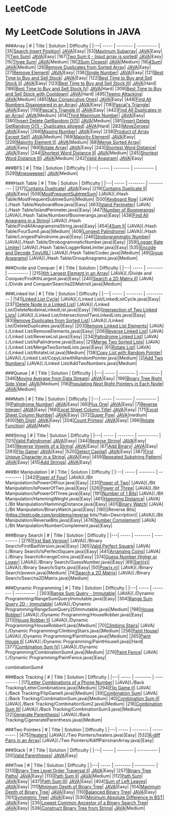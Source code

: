 # LeetCode

My LeetCode Solutions in JAVA
========

###Array
| # | Title | Solution | Difficulty |
|---| ----- | -------- | ---------- |
|35|[Search Insert Position](https://leetcode.com/problems/search-insert-position/)| [JAVA](./Array/SearchInsertPosition.java)|Easy|
|53|[Maximum Subarray](https://leetcode.com/problems/maximum-subarray/)| [JAVA](./Array/MaximumSubarray.java)|Easy|
|1|[Two Sum](https://leetcode.com/problems/two-sum/)| [JAVA](./Array/TwoSum.java)|Easy|
|167|[Two Sum II - Input array is sorted](https://leetcode.com/problems/two-sum-ii-input-array-is-sorted/)| [JAVA](./Array/TwoSumII.java)|Easy|
|15|[Three Sum](https://leetcode.com/problems/3sum/)| [JAVA](./Array/ThreeSum.java)|Medium|
|16|[3Sum Closest](https://leetcode.com/problems/3sum-closest/?tab=Description)| [JAVA](./Array/ThreeSumClosest.java)|Medium|
|18|[4Sum](https://leetcode.com/problems/4sum/)| [JAVA](./Array/FourSum.java)|Medium|
|26|[Remove Duplicates from Sorted Array](https://leetcode.com/problems/remove-duplicates-from-sorted-array/)| [JAVA](./Array/RemoveDuplicatesfromSortedArray.java)|Easy|
|27|[Remove Element](https://leetcode.com/problems/remove-element/)| [JAVA](./Array/RemoveElement.java)|Easy|
|136|[Single Number](https://leetcode.com/problems/single-number/)| [JAVA](./Array/SingleNumber.java)|Easy|
|121|[Best Time to Buy and Sell Stock](https://leetcode.com/problems/best-time-to-buy-and-sell-stock/?tab=Description)| [JAVA](./Array/BestTimetoBuyandSellStock.java)|Easy|
|122|[Best Time to Buy and Sell Stock II](https://leetcode.com/problems/best-time-to-buy-and-sell-stock-ii/?tab=Description)| [JAVA](./Array/BestTimetoBuyandSellStockII.java)|Easy|
|123|[Best Time to Buy and Sell Stock III](https://leetcode.com/problems/best-time-to-buy-and-sell-stock-iii/?tab=Description)| [JAVA](./Array/BestTimetoBuyandSellStockIII.java)|Hard|
|188|[Best Time to Buy and Sell Stock IV](https://leetcode.com/problems/best-time-to-buy-and-sell-stock-iv/?tab=Description)| [JAVA](./Array/BestTimetoBuyandSellStockIV.java)|Hard|
|309|[Best Time to Buy and Sell Stock with Cooldown](https://leetcode.com/problems/best-time-to-buy-and-sell-stock-with-cooldown/)| [JAVA](./Array/BestTimetoBuyandSellStockwithCooldown.java)|Hard|
|495|[Teemo Attacking](https://leetcode.com/problems/teemo-attacking/)| [JAVA](./Array/TeemoAttacking.java)|Medium|
|485|[Max Consecutive Ones](https://leetcode.com/problems/max-consecutive-ones/)| [JAVA](./Array/MaxConsecutiveOnes.java)|Easy|
|448|[Find All Numbers Disappeared in an Array](https://leetcode.com/problems/find-all-numbers-disappeared-in-an-array/)| [JAVA](./Array/FindAllNumbersDisappearedinanArray.java)|Easy|
|118|[Pascal's Triangle](https://leetcode.com/problems/pascals-triangle/)| [JAVA](./Array/PascalsTriangle.java)|Easy|
|119|[Pascal's Triangle II](https://leetcode.com/problems/pascals-triangle-ii/)| [JAVA](./Array/PascalsTriangleII.java)|Easy|
|442|[Find All Duplicates in an Array](https://leetcode.com/problems/find-all-duplicates-in-an-array/)| [JAVA](./Array/FindAllDuplicatesinanArray.java)|Medium|
|414|[Third Maximum Number](https://leetcode.com/problems/third-maximum-number/)| [JAVA](./Array/ThirdMaximumNumber.java)|Easy|
|380|[Insert Delete GetRandom O(1)](https://leetcode.com/problems/insert-delete-getrandom-o1/)| [JAVA](./Array/RandomizedSet.java)|Medium|
|381|[Insert Delete GetRandom O(1) - Duplicates allowed](https://leetcode.com/problems/insert-delete-getrandom-o1-duplicates-allowed/)| [JAVA](./Array/RandomizedCollection.java)|Hard|
|283|[MoveZeroes](https://leetcode.com/problems/move-zeroes/)| [JAVA](./Array/MoveZeroes.java)|Easy|
|268|[Missing Number](https://leetcode.com/problems/missing-number/)| [JAVA](./Array/MissingNumber.java)|Easy|
|238|[Product of Array Except Self](https://leetcode.com/problems/product-of-array-except-self/)| [JAVA](./Array/ProductofArrayExceptSelf.java)|Medium|
|169|[Majority Element](https://leetcode.com/problems/majority-element/)| [JAVA](./Array/MajorityElement.java)|Easy|
|229|[Majority Element II](https://leetcode.com/problems/majority-element-ii/)| [JAVA](./Array/MajorityElement2.java)|Medium|
|88|[Merge Sorted Array](https://leetcode.com/problems/merge-sorted-array/)| [JAVA](./Array/MergeSortedArray.java)|Easy|
|189|[Rotate Array](https://leetcode.com/problems/rotate-array/)| [JAVA](./Array/RotateArray.java)|Easy|
|243|[Shortest Word Distance](https://leetcode.com/problems/shortest-word-distance/?tab=Description/)| [JAVA](./Array/ShortestWordDistance.java)|Easy|
|244|[Shortest Word Distance II](https://leetcode.com/problems/shortest-word-distance-ii/?tab=Description)| [JAVA](./Array/ShortestWordDistanceII.java)|Medium|
|245|[Shortest Word Distance III](https://leetcode.com/problems/shortest-word-distance-iii/?tab=Description)| [JAVA](./Array/ShortestWordDistanceIII.java)|Medium|
|242|[Valid Anagram](https://leetcode.com/problems/valid-anagram/?tab=Description)| [JAVA](./Array/ValidAnagram.java)|Easy|

###BFS
| # | Title | Solution | Difficulty |
|---| ----- | -------- | ---------- |
|529|[Minesweeper](https://leetcode.com/problems/minesweeper/?tab=Description)| [JAVA](./BFS/Minesweeper.java)|Medium|

###Hash Table
| # | Title | Solution | Difficulty |
|---| ----- | -------- | ---------- |
|217|[Contains Duplicate](https://leetcode.com/problems/contains-duplicate-ii/?tab=Description)| [JAVA](./Array/ContainsDuplicate.java)|Easy|
|219|[Contains Duplicate II](https://leetcode.com/problems/contains-duplicate-ii/)| [JAVA](./Array/ContainsDuplicateII.java)|Easy|
|508|[MostFrequentSubtreeSum](https://leetcode.com/problems/most-frequent-subtree-sum/)| [JAVA](./Hash Table/MostFrequentSubtreeSum)|Medium|
|500|[Keyboard Row](https://leetcode.com/problems/keyboard-row/)| [JAVA](./Hash Table/KeyboardRow.java)|Easy|
|463|[Island Perimeter](https://leetcode.com/problems/island-perimeter/)| [JAVA](./Hash Table/IslandPerimeter.java)|Easy|
|447|[Number of Boomerangs](https://leetcode.com/problems/number-of-boomerangs/)| [JAVA](./Hash Table/NumberofBoomerangs.java)|Easy|
|438|[Find All Anagrams in a String](https://leetcode.com/problems/find-all-anagrams-in-a-string/)| [JAVA](./Hash Table/FindAllAnagramsinaString.java)|Easy|
|454|[4Sum II](https://leetcode.com/problems/4sum-ii/?tab=Description)| [JAVA](./Hash Table/FourSumII.java)|Medium|
|409|[Longest Palindrome](https://leetcode.com/problems/longest-palindrome/?tab=Description)| [JAVA](./Hash Table/LongestPalindrome.java)|Easy|
|246|[Strobogrammatic Number](https://leetcode.com/problems/strobogrammatic-number/?tab=Description)| [JAVA](./Hash Table/StrobogrammaticNumber.java)|Easy|
|359|[Logger Rate Limiter](https://leetcode.com/problems/logger-rate-limiter/?tab=Description)| [JAVA](./Hash Table/LoggerRateLimiter.java)|Easy|
|535|[Encode and Decode TinyURL](https://leetcode.com/problems/encode-and-decode-tinyurl/?tab=Description)| [JAVA](./Hash Table/Codec.java)|Medium|
|49|[Group Anagrams](https://leetcode.com/problems/anagrams/?tab=Description)| [JAVA](./Hash Table/GroupAnagrams.java)|Medium|


###Divide and Conquer
| # | Title | Solution | Difficulty |
|---| ----- | -------- | ---------- |
|215|[Kth Largest Element in an Array](https://leetcode.com/problems/kth-largest-element-in-an-array/?tab=Description)| [JAVA](./Divide and Conquer/FindKthLargest.java)|Easy|
|240|[Search a 2D Matrix II](https://leetcode.com/problems/search-a-2D-matrix-ii/?tab=Description)| [JAVA](./Divide and Conquer/Searcha2DMatrixII.java)|Medium|


###Linked list
| # | Title | Solution | Difficulty |
|---| ----- | -------- | ---------- |
|141|[Linked List Cycle](https://leetcode.com/problems/linked-list-cycle/)| [JAVA](./Linked List/LinkedListCycle.java)|Easy|
|237|[Delete Node in a Linked List](https://leetcode.com/problems/delete-node-in-a-linked-list/)| [JAVA](./Linked List/DeleteNodeinaLinkedList.java)|Easy|
|160|[Intersection of Two Linked Lists](https://leetcode.com/problems/intersection-of-two-linked-lists/)| [JAVA](./Linked List/IntersectionofTwoLinkedLists.java)|Easy|
|83|[Remove Duplicates from Sorted List](https://leetcode.com/problems/remove-duplicates-from-sorted-list/)| [JAVA](./Linked List/DeleteDuplicates.java)|Easy|
|203|[Remove Linked List Elements](https://leetcode.com/problems/remove-linked-list-elements/)| [JAVA](./Linked List/RemoveElements.java)|Easy|
|206|[Reverse Linked List](https://leetcode.com/problems/reverse-linked-list/)| [JAVA](./Linked List/ReverseList.java)|Easy|
|234|[Palindrome Linked List](https://leetcode.com/problems/palindrome-linked-list/)| [JAVA](./Linked List/IsPalindrome.java)|Easy|
|21|[Merge Two Sorted Lists](https://leetcode.com/problems/merge-two-sorted-lists/)| [JAVA](./Linked List/MergeTwoSortedLists.java)|Easy|
|61|[Rotate List](https://leetcode.com/problems/rotate-list/)| [JAVA](./Linked List/RotateList.java)|Medium|
|138|[Copy List with Random Pointer](https://leetcode.com/problems/copy-list-with-random-pointer/)| [JAVA](./Linked List/CopyListwithRandomPointer.java)|Medium|
|2|[Add Two Numbers](https://leetcode.com/problems/add-two-numbers/)| [JAVA](./Linked List/AddTwoNumbers.java)|Medium|


###Queue
| # | Title | Solution | Difficulty |
|---| ----- | -------- | ---------- |
|346|[Moving Average from Data Stream](https://leetcode.com/problems/moving-average-from-data-stream/?tab=Description)| [JAVA](./Queue/MovingAverage.java)|Easy|
|199|[Binary Tree Right Side View](https://leetcode.com/problems/binary-tree-right-side-view/?tab=Description)| [JAVA](./Queue/BinaryTreeRightSideView.java)|Medium|
|116|[Populating Next Right Pointers in Each Node](https://leetcode.com/problems/populating-next-right-pointers-in-each-node/?tab=Description)| [JAVA](./Queue/PopulatingNextRightPointersinEachNode.java)|Medium|


###Math
| # | Title | Solution | Difficulty |
|---| ----- | -------- | ---------- |
|9|[Palindrome Number](https://leetcode.com/problems/palindrome-number/)| [JAVA](./Math/IsPalindrome.java)|Easy|
|66|[Plus One](https://leetcode.com/problems/plus-one/)| [JAVA](./Math/PlusOne.java)|Easy|
|7|[Reverse Integer](https://leetcode.com/problems/reverse-integer/)| [JAVA](./Math/ReverseInteger.java)|Easy|
|168|[Excel Sheet Column Title](https://leetcode.com/problems/excel-sheet-column-title/)| [JAVA](./Math/ExcelSheetColumnTitle.java)|Easy|
|171|[Excel Sheet Column Number](https://leetcode.com/problems/excel-sheet-column-number/)| [JAVA](./Math/ExcelSheetColumnNumber.java)|Easy|
|372|[Super Pow](https://leetcode.com/problems/super-pow/)| [JAVA](./Math/SuperPow.java)|medium|
|400|[Nth Digit](https://leetcode.com/problems/nth-digit/?tab=Description)| [JAVA](./Math/NthDigit.java)|Easy|
|204|[Count Primes](https://leetcode.com/problems/count-primes/?tab=Description)| [JAVA](./Math/CountPrimes.java)|Easy|
|396|[Rotate Function](https://leetcode.com/problems/rotate-function/?tab=Description)| [JAVA](./Math/RotateFunction.java)|Math|




###String
| # | Title | Solution | Difficulty |
|---| ----- | -------- | ---------- |
|125|[Valid Palindrome](https://leetcode.com/problems/valid-palindrome/)| [JAVA](./String/ValidPalindrome.java)|Easy|
|344|[Reverse String](https://leetcode.com/problems/reverse-string/)| [JAVA](./String/ReverseString.java)|Easy|
|345|[Reverse Vowels of a String](https://leetcode.com/problems/reverse-vowels-of-a-string/)| [JAVA](./String/ReverseVowelsofaString.java)|Easy|
|67|[Add Binary](https://leetcode.com/problems/add-binary/)| [JAVA](./String/AddBinary.java)|Easy|
|293|[Flip Game](https://leetcode.com/problems/flip-game/)| [JAVA](./String/FlipGame.java)|Easy|
|520|[Detect Capital](https://leetcode.com/problems/detect-capital/)| [JAVA](./String/DetectCapital.java)|Easy|
|387|[First Unique Character in a String](https://leetcode.com/problems/first-unique-character-in-a-string/?tab=Description)| [JAVA](./String/FirstUniqChar.java)|Easy|
|459|[Repeated Substring Pattern](https://leetcode.com/problems/first-unique-character-in-a-string/?tab=Description)| [JAVA](./String/RepeatedSubstringPattern.java)|Easy|
|415|[Add Strings](https://leetcode.com/problems/add-strings/?tab=Description)| [JAVA](./String/AddStrings.java)|Easy|




###Bit Manipulation
| # | Title | Solution | Difficulty |
|---| ----- | -------- | ---------- |
|342|[Power of Four](https://leetcode.com/problems/power-of-four/?tab=Description)| [JAVA](./Bit Manipulation/IsPowerOfFour.java)|Easy|
|231|[Power of Two](https://leetcode.com/problems/power-of-two/?tab=Description)| [JAVA](./Bit Manipulation/IsPowerOfTwo.java)|Easy|
|326|[Power of Three](https://leetcode.com/problems/power-of-three/?tab=Description)| [JAVA](./Bit Manipulation/IsPowerOfThree.java)|Easy|
|191|[Number of 1 Bits](https://leetcode.com/problems/number-of-1-bits/?tab=Description)| [JAVA](./Bit Manipulation/HammingWeight.java)|Easy|
|461|[Hamming Distance](https://leetcode.com/problems/hamming-distance/?tab=Description)| [JAVA](./Bit Manipulation/HammingDistance.java)|Easy|
|401|[Binary Watch](https://leetcode.com/problems/binary-watch/?tab=Description)| [JAVA](./Bit Manipulation/BinaryWatch.java)|Easy|
|190|[Reverse Bits](https://leetcode.com/problems/reverse bits/?tab=Description)| [JAVA](./Bit Manipulation/ReverseBits.java)|Easy|
|476|[Number Complement](https://leetcode.com/problems/number-complement/?tab=Description)| [JAVA](./Bit Manipulation/NumberComplement.java)|Easy|


###Binary Search
| # | Title | Solution | Difficulty |
|---| ----- | -------- | ---------- |
|278|[First Bad Version](https://leetcode.com/problems/first-bad-version/)| [JAVA](./Binary Search/FirstBadVersion.java)|Easy|
|365|[Valid Perfect Square](https://leetcode.com/problems/valid-perfect-square/?tab=Description)| [JAVA](./Binary Search/IsPerfectSquare.java)|Easy|
|441|[Arranging Coins](https://leetcode.com/problems/arranging-coins/?tab=Description)| [JAVA](./Binary Search/ArrangeCoins.java)|Easy|
|374|[Guess Number Higher or Lower](https://leetcode.com/problems/guess-number-higher-or-lower/)| [JAVA](./Binary Search/GuessNumber.java)|Easy|
|69|[Sqrt(x)](https://leetcode.com/problems/sqrtx/)| [JAVA](./Binary Search/Sqrtx.java)|Easy|
|50|[Pow(x,n)](https://leetcode.com/problems/powx-n/)| [JAVA](./Binary Search/powxn.java)|Medium|
|74|[Search a 2D Matrix](https://leetcode.com/problems/search-a-2d-matrix/)| [JAVA](./Binary Search/Searcha2DMatrix.java)|Medium|

###Dynamic Programming
| # | Title | Solution | Difficulty |
|---| ----- | -------- | ---------- |
|303|[Range Sum Query - Immutable](https://leetcode.com/problems/range-sum-query-immutable/?tab=Description)| [JAVA](./Dynamic Programming/RangeSumQueryImmutable.java)|Easy|
|304|[Range Sum Query 2D - Immutable](https://leetcode.com/problems/range-sum-query-2d-immutable/?tab=Description)| [JAVA](./Dynamic Programming/RangeSumQuery2DImmutable.java)|Medium|
|198|[House Robber](https://leetcode.com/problems/house-robber/?tab=Descriptionn)| [JAVA](./Dynamic Programming/HouseRobber.java)|Easy|
|213|[House Robber II](https://leetcode.com/problems/house-robber-ii/?tab=Descriptionn)| [JAVA](./Dynamic Programming/HouseRobberII.java)|Medium|
|70|[Climbing Stairs](https://leetcode.com/problems/climbing-stairs/?tab=Description)| [JAVA](./Dynamic Programming/ClimbingStairs.java)|Medium|
|256|[Paint House](https://leetcode.com/problems/paint-house/?tab=Description)| [JAVA](./Dynamic Programming/PaintHouse.java)|Medium|
|265|[Paint House II](https://leetcode.com/problems/paint-house-ii/?tab=Description)| [JAVA](./Dynamic Programming/PaintHouseII.java)|Hard|
|377|[Combination Sum IV](https://leetcode.com/problems/combination-sum-iv/?tab=Description)| [JAVA](./Dynamic Programming/CombinationSum4.java)|Medium|
|276|[Paint Fence](https://leetcode.com/problems/paint-fence/?tab=Description)| [JAVA](./Dynamic Programming/PaintFence.java)|Easy|

combinationSum4

###Back Tracking
| # | Title | Solution | Difficulty |
|---| ----- | -------- | ---------- |
|17|[Letter Combinations of a Phone Number](https://leetcode.com/problems/letter-combinations-of-a-phone-number/)| [JAVA](./Back Tracking/LetterCombinations.java)|Medium|
|294|[Flip Game II](https://leetcode.com/problems/flip-game-ii/)| [JAVA](./Back Tracking/FlipGameII.java)|Medium|
|39|[Combination Sum](https://leetcode.com/problems/combination-sum/)| [JAVA](./Back Tracking/CombinationSum.java)|Medium|
|40|[Combination Sum II](https://leetcode.com/problems/combination-sum-ii/)| [JAVA](./Back Tracking/CombinationSum2.java)|Medium|
|216|[Combination Sum III](https://leetcode.com/problems/combination-sum-iii/)| [JAVA](./Back Tracking/CombinationSum3.java)|Medium|
|22|[Generate Parenthesis](https://leetcode.com/problems/generate-parenthesis/)| [JAVA](./Back Tracking/CgenerateParenthesis.java)|Medium|




###Two Pointers
| # | Title | Solution | Difficulty |
|---| ----- | -------- | ---------- |
|475|[Heaters](https://leetcode.com/problems/heaters/?tab=Description)| [JAVA](./Two Pointers/heaters.java)|Easy|
|532|[K-diff Pairs in an Array](https://leetcode.com/problems/k-diff-pairs-in-an-array/?tab=Description)| [JAVA](./Two Pointers/KdiffPairsinanArray.java)|Easy|

###Stack
| # | Title | Solution | Difficulty |
|---| ----- | -------- | ---------- |
|20|[Valid Parentheses](https://leetcode.com/problems/valid-parenthese/?tab=Description)| [JAVA](./Stack/ValidParenteses.java)|Easy|


###Tree
| # | Title | Solution | Difficulty |
|---| ----- | -------- | ---------- |
|213|[Binary Tree Level Order Traversal II](https://leetcode.com/problems/binary-tree-level-order-traversal-ii/?tab=Description)| [JAVA](./Tree/BinaryTreeLevelOrderTraversalII.java)|Easy|
|257|[Binary Tree Paths](https://leetcode.com/problems/binary-tree-paths/?tab=Description)| [JAVA](./Tree/BinaryTreePaths.java)|Easy|
|113|[Path Sum II](https://leetcode.com/problems/path-sum-ii/?tab=Description)| [JAVA](./Tree/PathSumII.java)|Medium|
|112|[Path Sum](https://leetcode.com/problems/path-sum/?tab=Description)| [JAVA](./Tree/PathSum.java)|Easy|
|437|[Path Sum III](https://leetcode.com/problems/path-sum-iii/?tab=Description)| [JAVA](./Tree/PathSumIII.java)|Easy|
|404|[Sum of Left Leaves](https://leetcode.com/problems/sum-of-left-leaves/)| [JAVA](./Tree/SumofLeftLeaves.java)|Easy|
|111|[Minimum Depth of Binary Tree](https://leetcode.com/problems/minimum-depth-of-binary-tree/?tab=Description)| [JAVA](./Tree/MinimumDepthofBinaryTree.java)|Easy|
|104|[Maximum Depth of Binary Tree](https://leetcode.com/problems/maximum-depth-of-binary-tree/?tab=Description)| [JAVA](./Tree/MaximumDepthofBinaryTree.java)|Easy|
|110|[Balanced Binary Tree](https://leetcode.com/problems/balanced-binary-tree/?tab=Description)| [JAVA](./Tree/BalancedBinaryTree.java)|Easy|
|101|[Symmetric Tree](https://leetcode.com/problems/symmetric-tree/?tab=Description)| [JAVA](./Tree/SymmetricTree.java)|Easy|
|530|[Minimum Absolute Difference in BST](https://leetcode.com/problems/minimum-absolute-difference-in-bst/?tab=Description)| [JAVA](./Tree/MinimumAbsoluteDifferenceinBST.java)|Easy|
|235|[Lowest Common Ancestor of a Binary Search Tree](https://leetcode.com/problems/lowest-common-ancestor-of-a-binary-search-tree/?tab=Description)| [JAVA](./Tree/lowestCommonAncestor.java)|Easy|
|536|[Construct Binary Tree from String](https://leetcode.com/problems/construct-binary-tree-from-string/#/description)| [JAVA](./Tree/ConstructBinaryTreefromString.java)|Medium|

